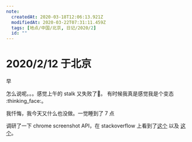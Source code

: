 ```yaml
---
note:
  createdAt: 2020-03-18T12:06:13.921Z
  modifiedAt: 2020-03-22T07:31:11.459Z
  tags: [地点/中国/北京, 日记/2020/2]
  id: ""
---
```


# 2020/2/12 于北京

<!-- @timer "date":"Wed Feb 12 2020 09:13:36 GMT+0800 (CST)" -->

早

<!-- @timer "date":"Wed Feb 12 2020 13:34:34 GMT+0800 (China Standard Time)","duration":"about 4 hours" -->

怎么说呢。。。感觉上午的 stalk 又失败了:new_moon_with_face:。 有时候我真是感觉我是个变态 :thinking_face:。

<!-- @timer "date":"Wed Feb 12 2020 20:39:39 GMT+0800 (China Standard Time)","duration":"about 7 hours" -->

我忏悔，我今天又什么也没做。一觉睡到了 7 点

<!-- @timer "date":"Wed Feb 12 2020 21:22:15 GMT+0800 (China Standard Time)","duration":"43 minutes" -->

调研了一下 chrome screenshot API，在 stackoverflow 上看到了[这个](https://stackoverflow.com/questions/4573956/taking-screenshot-using-javascript-for-chrome-extensions/4574782) 以及 [这个](https://stackoverflow.com/questions/38181137/how-can-i-take-screenshot-of-some-specific-area-using-javascript-in-chrome-exten)。

